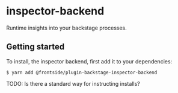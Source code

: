 # inspector-backend

Runtime insights into your backstage processes.

## Getting started

To install, the inspector backend, first add it to your dependencies:

``` text
$ yarn add @frontside/plugin-backstage-inspector-backend
```

TODO: Is there a standard way for instructing installs?
